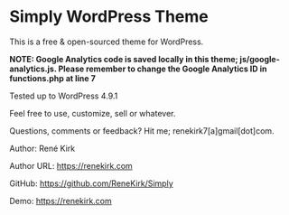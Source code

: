 # Simply WordPress Theme

This is a free & open-sourced theme for WordPress.

**NOTE: Google Analytics code is saved locally in this theme; js/google-analytics.js. Please remember to change the Google Analytics ID in functions.php at line 7**

Tested up to WordPress 4.9.1

Feel free to use, customize, sell or whatever.

Questions, comments or feedback? Hit me; renekirk7[a]gmail[dot]com. 

Author: René Kirk

Author URL: https://renekirk.com

GitHub: https://github.com/ReneKirk/Simply

Demo: https://renekirk.com
